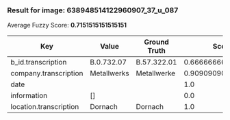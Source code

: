 ### Result for image: 638948514122960907_37_u_087
Average Fuzzy Score: **0.7151515151515151**
<small>

| Key | Value | Ground Truth | Score |
| --- | --- | --- | --- |
| b_id.transcription | B.0.732.07 | B.57.322.01 | 0.6666666666666667 |
| company.transcription | Metallwerks | Metallwerke | 0.9090909090909091 |
| date |  |  | 1.0 |
| information | [] |  | 0.0 |
| location.transcription | Dornach | Dornach | 1.0 |

</small>

